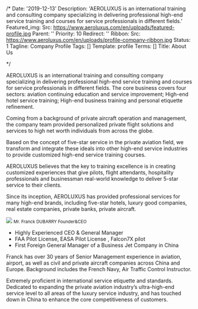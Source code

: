 /*
Date: '2019-12-13'
Description: 'AEROLUXUS is an international training and consulting company specializing in delivering professional high-end service training and courses for service professionals in different fields.'
Featured_img:
  Src: https://www.aeroluxus.com/en/uploads/featured-profile.jpg
Parent: ''
Priority: 10
Redirect: ''
Ribbon:
  Src: https://www.aeroluxus.com/en/uploads/profile-company-ribbon.jpg
Status: 1
Tagline: Company Profile
Tags: []
Template: profile
Terms: []
Title: About Us

*/
<p>AEROLUXUS is an international training and consulting company specializing in delivering professional high-end service training and courses for service professionals in different fields. The core business covers four sectors: aviation continuing education and service improvement; High-end hotel service training; High-end business training and personal etiquette refinement.</p>
<p>Coming from a background of private aircraft operation and management, the company team provided personalized private flight solutions and services to high net worth individuals from across the globe.</p>
<p>Based on the concept of five-star service in the private aviation field, we transform and integrate these ideals into other high-end service industries to provide customized high-end service training courses.</p>
<p>AEROLUXUS believes that the key to training excellence is in creating customized experiences that give pilots, flight attendants, hospitality professionals and businessman real-world knowledge to deliver 5-star service to their clients. </p>
<p>Since its inception, AEROLUXUS has provided professional services for many high-end brands, including five-star hotels, luxury good companies, real estate companies, private banks, private aircraft.</p>
<p class="text-center m-4">
  <img src="[%uploads%]/team-franck.png" />
  <small class="d-block text-center m-3">
    Mr. Franck DUBARRY Founder&CEO
  </small>
</p>
<ul>
  <li>Highly Experienced CEO & General Manager</li>
  <li>FAA Pilot License,  EASA Pilot License , Falcon7X pilot</li>
  <li>First Foreign General Manager of a Business Jet Company in China</li>
</ul>
<p>Franck has over 30 years of Senior Management experience in aviation, airport, as well as civil and private aircraft companies across China and Europe. Background includes the French Navy, Air Traffic Control Instructor.</p>
<p>Extremely proficient in international service etiquette and standards. Dedicated to expanding the private aviation industry’s ultra-high-end service level to all areas of the luxury service industry, and has touched down in China to enhance the core competitiveness of customers.</p>
